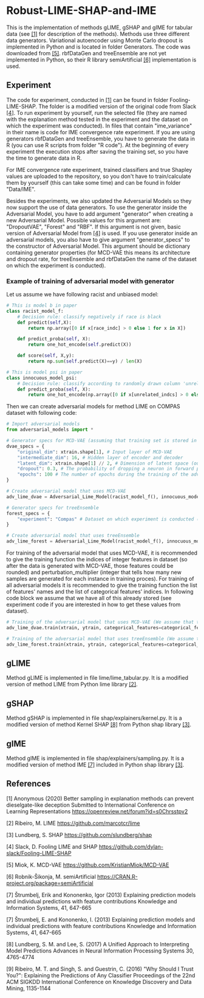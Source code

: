 # Robust-LIME-SHAP-and-IME

This is the implementation of methods gLIME, gSHAP and gIME for tabular data (see [[1]](#1) for description of the methods). Methods use three different data generators. Variational autoencoder using Monte Carlo dropout is implemented in Python and is located in folder Generators. The code was downloaded from [[5]](#5). rbfDataGen and treeEnsemble are not yet implemented in Python, so their R library semiArtificial [[6]](#6) implementation is used.

## Experiment

The code for experiment, conducted in [[1]](#1) can be found in folder Fooling-LIME-SHAP. The folder is a modified version of the original code from Slack [[4]](#4). To run experiment by yourself, run the selected file (they are named with the explanation method tested in the experiment and the dataset on which the experiment was conducted). In files that contain "ime_variance" in their name is code for IME convergence rate experiment. If you are using generators rbfDataGen and treeEnsemble, you have to generate the data in R (you can use R scripts from folder "R code"). At the beginning of every experiment the execution stops after saving the training set, so you have the time to generate data in R.

For IME convergence rate experiment, trained classifiers and true Shapley values are uploaded to the repository, so you don't have to train/calculate them by yourself (this can take some time) and can be found in folder "Data/IME".

Besides the experiments, we also updated the Adversarial Models so they now support the use of data generators. To use the generator inside the Adversarial Model, you have to add argument "generator" when creating a new Adversarial Model. Possible values for this argument are: "DropoutVAE", "Forest" and "RBF". If this argument is not given, basic version of Adversarial Model from [[4]](#4) is used. If you use generator inside an adversarial models, you also have to give argument "generator_specs" to the constructor of Adversarial Model. This argument should be dictionary containing generator properties (for MCD-VAE this means its architecture and dropout rate, for treeEnsemble and rbfDataGen the name of the dataset on which the experiment is conducted).

### Example of training of adversarial model with generator

Let us assume we have following racist and unbiased model:

```python
# This is model b in paper
class racist_model_f:
    # Decision rule: classify negatively if race is black
    def predict(self,X):
        return np.array([0 if x[race_indc] > 0 else 1 for x in X])

    def predict_proba(self, X): 
        return one_hot_encode(self.predict(X))

    def score(self, X,y):
        return np.sum(self.predict(X)==y) / len(X)

# This is model psi in paper
class innocuous_model_psi:
    # Decision rule: classify according to randomly drawn column 'unrelated column'
    def predict_proba(self, X): 
        return one_hot_encode(np.array([0 if x[unrelated_indcs] > 0 else 1 for x in X]))
```

Then we can create adversarial models for method LIME on COMPAS dataset with following code:

```python
# Import adversarial models
from adversarial_models import *

# Generator specs for MCD-VAE (assuming that training set is stored in xtrain)
dvae_specs = {
    "original_dim": xtrain.shape[1], # Input layer of MCD-VAE
    "intermediate_dim": 16, # Hidden layer of encoder and decoder
    "latent_dim": xtrain.shape[1] // 2, # Dimension of latent space (output of encoder and input of decoder)
    "dropout": 0.3, # The probability of dropping a neuron in forward pass through the decoder
    "epochs": 100 # The number of epochs during the training of the adversarial model
}

# Create adversarial model that uses MCD-VAE
adv_lime_dvae = Adversarial_Lime_Model(racist_model_f(), innocuous_model_psi(), generator = "DropoutVAE", generator_specs = dvae_specs)

# Generator specs for treeEnsemble
forest_specs = {
    "experiment": "Compas" # Dataset on which experiment is conducted (needed because data is generated in R)
}

# Create adversarial model that uses treeEnsemble
adv_lime_forest = Adversarial_Lime_Model(racist_model_f(), innocuous_model_psi(), generator = "Forest", generator_specs = forest_specs)

```

For training of the adversarial model that uses MCD-VAE, it is recommended to give the training function the indices of integer features in dataset (so after the data is generated with MCD-VAE, those features could be rounded) and perturbation_multiplier (integer that tells how many new samples are generated for each instance in training proces). For training of all adversarial models it is recommended to give the training function the list of features' names and the list of categorical features' indices. In following code block we assume that we have all of this already stored (see experiment code if you are interested in how to get these values from dataset).

```python
# Training of the adversarial model that uses MCD-VAE (We assume that training set is stored in xtrain and that target variable is stored in ytrain).
adv_lime_dvae.train(xtrain, ytrain, categorical_features=categorical_feature_indcs, integer_attributes = integer_attributes, feature_names=features, perturbation_multiplier=1)

# Training of the adversarial model that uses treeEnsemble (We assume that training set is stored in xtrain and that target variable is stored in ytrain).
adv_lime_forest.train(xtrain, ytrain, categorical_features=categorical_feature_indcs, feature_names=features)
```

## gLIME

Method gLIME is implemented in file lime/lime_tabular.py. It is a modified version of method LIME from Python lime library [[2]](#2).

## gSHAP

Method gSHAP is implemented in file shap/explainers/kernel.py. It is a modified version of method Kernel SHAP [[8]](#8) from Python shap library [[3]](#3).

## gIME

Method gIME is implemented in file shap/explainers/sampling.py. It is a modified version of method IME [[7]](#7) included in Python shap library [[3]](#3).

## References
<a id="1">[1]</a>
Anonymous (2020)
Better sampling in explanation methods can prevent dieselgate-like deception
Submitted to International Conference on Learning Representations
https://openreview.net/forum?id=s0Chrsstpv2

<a id="2">[2]</a>
Ribeiro, M.
LIME
https://github.com/marcotcr/lime

<a id="3">[3]</a>
Lundberg, S.
SHAP
https://github.com/slundberg/shap

<a id="4">[4]</a>
Slack, D.
Fooling LIME and SHAP
https://github.com/dylan-slack/Fooling-LIME-SHAP

<a id="5">[5]</a>
Miok, K.
MCD-VAE
https://github.com/KristianMiok/MCD-VAE

<a id="6">[6]</a>
Robnik-Šikonja, M.
semiArtificial
https://CRAN.R-project.org/package=semiArtificial

<a id="7">[7]</a>
Štrumbelj, Erik and Kononenko, Igor (2013)
Explaining prediction models and individual predictions with feature contributions
Knowledge and Information Systems, 41, 647-665

<a id="7">[7]</a>
Štrumbelj, E. and Kononenko, I. (2013)
Explaining prediction models and individual predictions with feature contributions
Knowledge and Information Systems, 41, 647-665

<a id="8">[8]</a>
Lundberg, S. M. and Lee, S. (2017)
A Unified Approach to Interpreting Model Predictions
Advances in Neural Information Processing Systems 30, 4765-4774

<a id="9">[9]</a>
Ribeiro, M. T. and Singh, S. and Guestrin, C. (2016)
"Why Should I Trust You?": Explaining the Predictions of Any Classifier
Proceedings of the 22nd ACM SIGKDD International Conference on Knowledge Discovery and Data Mining, 1135-1144